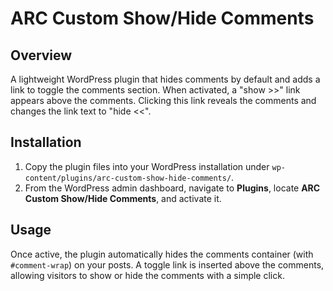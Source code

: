 # ARC Custom Show/Hide Comments

## Overview
A lightweight WordPress plugin that hides comments by default and adds a link to toggle the comments section. When activated, a "show >>" link appears above the comments. Clicking this link reveals the comments and changes the link text to "hide <<".

## Installation
1. Copy the plugin files into your WordPress installation under `wp-content/plugins/arc-custom-show-hide-comments/`.
2. From the WordPress admin dashboard, navigate to **Plugins**, locate **ARC Custom Show/Hide Comments**, and activate it.

## Usage
Once active, the plugin automatically hides the comments container (with `#comment-wrap`) on your posts. A toggle link is inserted above the comments, allowing visitors to show or hide the comments with a simple click.

